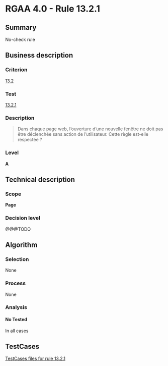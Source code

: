 # RGAA 4.0 - Rule 13.2.1

## Summary
No-check rule


## Business description

### Criterion
[13.2](https://www.numerique.gouv.fr/publications/rgaa-accessibilite/methode/criteres/#crit-13-2)

### Test
[13.2.1](https://www.numerique.gouv.fr/publications/rgaa-accessibilite/methode/criteres/#test-13-2-1)

### Description
> Dans chaque page web, l’ouverture d’une nouvelle fenêtre ne doit pas être déclenchée sans action de l’utilisateur. Cette règle est-elle respectée ?

### Level
**A**


## Technical description

### Scope
**Page**

### Decision level
@@@TODO


## Algorithm

### Selection
None

### Process
None

### Analysis

#### No Tested
In all cases


##  TestCases

[TestCases files for rule 13.2.1](https://gitlab.com/asqatasun/Asqatasun/-/tree/v5/rules/rules-rgaa4.0/src/test/resources/testcases/rgaa40//Rgaa40Rule130201/)


